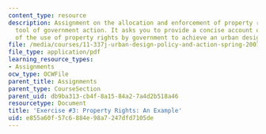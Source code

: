 ```yaml
---
content_type: resource
description: Assignment on the allocation and enforcement of property rights as a
  tool of government action. It asks you to provide a concise account of examples
  of the use of property rights by government to achieve an urban design policy.
file: /media/courses/11-337j-urban-design-policy-and-action-spring-2007/e855a60f57c6884e98a7247dfd7105de_exercise3.pdf
file_type: application/pdf
learning_resource_types:
- Assignments
ocw_type: OCWFile
parent_title: Assignments
parent_type: CourseSection
parent_uid: db9ba313-cb4f-8a15-84a2-7a4d2b518a46
resourcetype: Document
title: 'Exercise #3: Property Rights: An Example'
uid: e855a60f-57c6-884e-98a7-247dfd7105de
---
```

